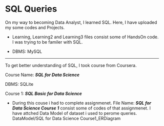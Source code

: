 # SQL Queries

On my way to becoming Data Analyst, I learned SQL. Here, I have uploaded my some codes and Projects.

- Learning, Learning2 and Learning3 files consist some of HandsOn code. I was trying to be familer with SQL.

* DBMS: MySQL

---

To get better understanding of SQL, I took course from Coursera.

Course Name: **_SQL for Data Science_**

DBMS: SQLite

Course 1: **_SQL Basic for Data Science_**

- During this couse i had to complete assignmenet. File Name: **_SQL for Data Science Course 1_** consist some of codes of that assignmenet. I have attched Data Model of dataset i used to perome queries. DataModel/SQL for Data Science Course1_ERDiagram
